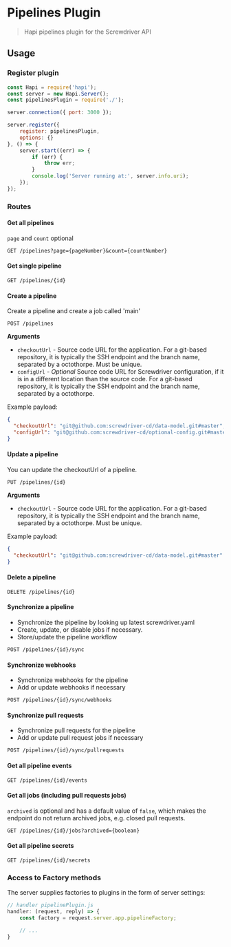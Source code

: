 # Pipelines Plugin
> Hapi pipelines plugin for the Screwdriver API

## Usage

### Register plugin

```javascript
const Hapi = require('hapi');
const server = new Hapi.Server();
const pipelinesPlugin = require('./');

server.connection({ port: 3000 });

server.register({
    register: pipelinesPlugin,
    options: {}
}, () => {
    server.start((err) => {
        if (err) {
            throw err;
        }
        console.log('Server running at:', server.info.uri);
    });
});
```

### Routes

#### Get all pipelines
`page` and `count` optional

`GET /pipelines?page={pageNumber}&count={countNumber}`

#### Get single pipeline

`GET /pipelines/{id}`

#### Create a pipeline
Create a pipeline and create a job called 'main'

`POST /pipelines`

**Arguments**

* `checkoutUrl` - Source code URL for the application. For a git-based repository, it is typically the SSH endpoint and the branch name, separated by a octothorpe. Must be unique.
* `configUrl` - *Optional* Source code URL for Screwdriver configuration, if it is in a different location than the
source code. For a git-based repository, it is typically the SSH endpoint and the branch name, separated by a octothorpe.

Example payload:
```json
{
  "checkoutUrl": "git@github.com:screwdriver-cd/data-model.git#master",
  "configUrl": "git@github.com:screwdriver-cd/optional-config.git#master"
}
```

#### Update a pipeline
You can update the checkoutUrl of a pipeline.

`PUT /pipelines/{id}`

**Arguments**

* `checkoutUrl` - Source code URL for the application. For a git-based repository, it is typically the SSH endpoint and the branch name, separated by a octothorpe. Must be unique.

Example payload:
```json
{
  "checkoutUrl": "git@github.com:screwdriver-cd/data-model.git#master"
}
```

#### Delete a pipeline

`DELETE /pipelines/{id}`

#### Synchronize a pipeline
* Synchronize the pipeline by looking up latest screwdriver.yaml
* Create, update, or disable jobs if necessary.
* Store/update the pipeline workflow

`POST /pipelines/{id}/sync`

#### Synchronize webhooks
* Synchronize webhooks for the pipeline
* Add or update webhooks if necessary

`POST /pipelines/{id}/sync/webhooks`

#### Synchronize pull requests
* Synchronize pull requests for the pipeline
* Add or update pull request jobs if necessary

`POST /pipelines/{id}/sync/pullrequests`

#### Get all pipeline events

`GET /pipelines/{id}/events`

#### Get all jobs (including pull requests jobs)
`archived` is optional and has a default value of `false`, which makes the endpoint do not return archived jobs, e.g. closed pull requests.

`GET /pipelines/{id}/jobs?archived={boolean}`

#### Get all pipeline secrets

`GET /pipelines/{id}/secrets`

### Access to Factory methods
The server supplies factories to plugins in the form of server settings:

```js
// handler pipelinePlugin.js
handler: (request, reply) => {
    const factory = request.server.app.pipelineFactory;

    // ...
}
```
